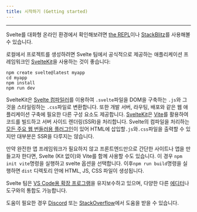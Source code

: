```yaml
---
title: 시작하기 (Getting started)
---
```


---

Svelte를 대화형 온라인 환경에서 확인해보려면 [the REPL](https://svelte.dev/repl)이나 [StackBlitz](https://node.new/svelte)를 사용해볼 수 있습니다.

로컬에서 프로젝트를 생성하려면 Svelte 팀에서 공식적으로 제공하는 애플리케이션 프레임워크인 [SvelteKit](https://kit.svelte.dev/)을 사용하는 것이 좋습니다:
```
npm create svelte@latest myapp
cd myapp
npm install
npm run dev
```

SvelteKit은 [Svelte 컴파일러](https://www.npmjs.com/package/svelte)를 이용하여 `.svelte`파일을 DOM을 구축하는 `.js`와 그것을 스타일링하는 `.css`파일로 변환합니다. 또한 개발 서버, 라우팅, 배포와 같은 웹 애플리케이션 구축에 필요한 다른 구성 요소도 제공합니다. [SvelteKit](https://kit.svelte.dev/)은 [Vite](https://vitejs.dev/)를 활용하여 코드를 빌드하고 서버 사이드 렌더링(SSR)을 처리합니다. Svelte의 컴파일을 처리하는 [모든 주요 웹 번들러용 플러그인](https://sveltesociety.dev/tools#bundling)이 있어 HTML에 삽입할`.js`와`.css`파일을 출력할 수 있지만 대부분은 SSR을 다루지는 않습니다.

만약 완전한 앱 프레임워크가 필요하지 않고 프론트엔드만으로 간단한 사이트나 앱을 만들고자 한다면, Svelte (Kit 없이)와 Vite를 함께 사용할 수도 있습니다. 이 경우 `npm init vite`명령을 실행하고 svelte 옵션을 선택합니다. 이후`npm run build`명령을 실행하면 `dist` 디렉토리 안에 HTML, JS, CSS 파일이 생성됩니다.

Svelte 팀은 [VS Code용 확장 프로그램](https://marketplace.visualstudio.com/items?itemName=svelte.svelte-vscode)을 유지보수하고 있으며, 다양한 다른 [에디터](https://sveltesociety.dev/tools#editor-support)나 도구와의 통합도 가능합니다.

도움이 필요한 경우 [Discord](https://svelte.dev/chat) 또는 [StackOverflow](https://stackoverflow.com/questions/tagged/svelte)에서 도움을 받을 수 있습니다.

